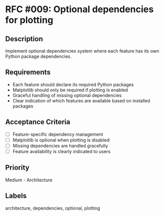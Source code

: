 # RFC #009: Optional dependencies for plotting

## Description

Implement optional dependencies system where each feature has its own Python package dependencies.

## Requirements

- Each feature should declare its required Python packages
- Matplotlib should only be required if plotting is enabled
- Graceful handling of missing optional dependencies
- Clear indication of which features are available based on installed packages

## Acceptance Criteria

- [ ] Feature-specific dependency management
- [ ] Matplotlib is optional when plotting is disabled
- [ ] Missing dependencies are handled gracefully
- [ ] Feature availability is clearly indicated to users

## Priority

Medium - Architecture

## Labels

architecture, dependencies, optional, plotting
